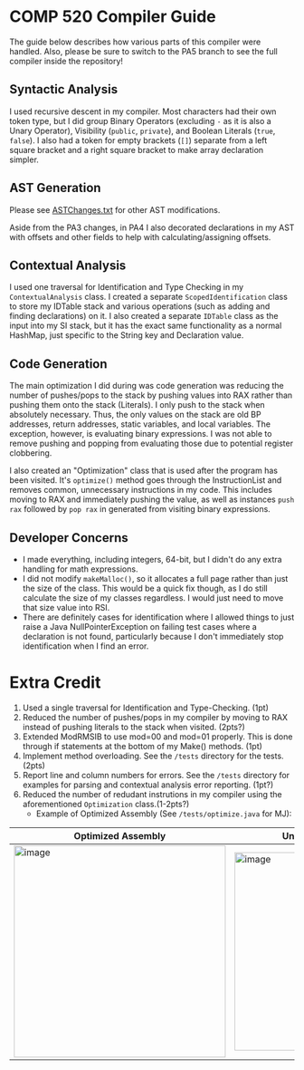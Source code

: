 # COMP 520 Compiler Guide

The guide below describes how various parts of this compiler were handled. Also, please be sure to switch to the PA5 branch to see the full compiler inside the repository!

## Syntactic Analysis
I used recursive descent in my compiler. Most characters had their own token type, but I did group Binary Operators (excluding `-` as it is also a Unary Operator), Visibility (`public`, `private`), and Boolean Literals (`true`, `false`). I also had a token for empty brackets (`[]`) separate from a left square bracket and a right square bracket to make array declaration simpler.

## AST Generation
Please see [ASTChanges.txt](https://github.com/jadekeegan/compiler/blob/df008d63ea4a7d31f9c5ae6de2e34fbddf81aaf1/pa1/src/miniJava/ContextualAnalysis/ASTChanges.txt) for other AST modifications.

Aside from the PA3 changes, in PA4 I also decorated declarations in my AST with offsets and other fields to help with calculating/assigning offsets.

## Contextual Analysis
I used one traversal for Identification and Type Checking in my `ContextualAnalysis` class. I created a separate `ScopedIdentification` class to store my IDTable stack and various operations (such as adding and finding declarations) on it. I also created a separate `IDTable` class as the input into my SI stack, but it has the exact same functionality as a normal HashMap, just specific to the String key and Declaration value.

## Code Generation
The main optimization I did during was code generation was reducing the number of pushes/pops to the stack by pushing values into RAX rather than pushing them onto the stack (Literals). I only push to the stack when absolutely necessary. Thus, the only values on the stack are old BP addresses, return addresses, static variables, and local variables. The exception, however, is evaluating binary expressions. I was not able to remove pushing and popping from evaluating those due to potential register clobbering.

I also created an "Optimization" class that is used after the program has been visited. It's `optimize()` method goes through the InstructionList and removes common, unnecessary instructions in my code. This includes moving to RAX and immediately pushing the value, as well as instances `push rax` followed by `pop rax` in generated from visiting binary expressions.

## Developer Concerns
- I made everything, including integers, 64-bit, but I didn't do any extra handling for math expressions.
- I did not modify `makeMalloc()`, so it allocates a full page rather than just the size of the class. This would be a quick fix though, as I do still calculate the size of my classes regardless. I would just need to move that size value into RSI.
- There are definitely cases for identification where I allowed things to just raise a Java NullPointerException on failing test cases where a declaration is not found, particularly because I don't immediately stop identification when I find an error.

# Extra Credit
1. Used a single traversal for Identification and Type-Checking. (1pt)
2. Reduced the number of pushes/pops in my compiler by moving to RAX instead of pushing literals to the stack when visited. (2pts?)
4. Extended ModRMSIB to use mod=00 and mod=01 properly. This is done through if statements at the bottom of my Make() methods. (1pt)
5. Implement method overloading. See the `/tests` directory for the tests. (2pts)
6. Report line and column numbers for errors. See the `/tests` directory for examples for parsing and contextual analysis error reporting. (1pt?)
7. Reduced the number of redudant instrutions in my compiler using the aforementioned `Optimization` class.(1-2pts?)
   * Example of Optimized Assembly (See `/tests/optimize.java` for MJ):
     
| Optimized Assembly | Unoptimized Assembly |
| -------- | ------- |
| <img width="374" alt="image" src="https://github.com/jadekeegan/compiler/assets/97476936/306daf1b-4abf-4b1a-bd3f-0961e253a6a6"> | <img width="350" alt="image" src="https://github.com/jadekeegan/compiler/assets/97476936/777b2f7d-7976-4ec8-ba18-b208a24e498d"> |
